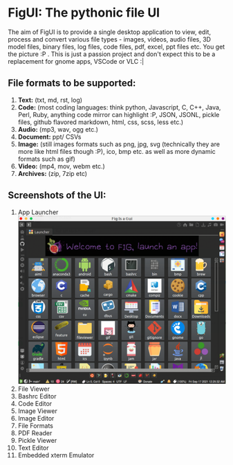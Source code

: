 # FigUI: The pythonic file UI

The aim of FigUI is to provide a single desktop application to view, edit, process and convert various file types - images, videos, audio files, 3D model files, binary files, log files, code files, pdf, excel, ppt files etc. You get the picture :P . This is just a passion project and don't expect this to be a replacement for gnome apps, VSCode or VLC :|

## File formats to be supported:

1) **Text:** (txt, md, rst, log)
2) **Code:** (most coding languages: think python, Javascript, C, C++, Java, Perl, Ruby, anything code mirror can highlight :P, JSON, JSONL, pickle files, github flavored markdown, html, css, scss, less etc.)
3) **Audio:** (mp3, wav, ogg etc.)
4) **Document:** ppt/ CSVs
5) **Image:** (still images formats such as png, jpg, svg (technically they are more like html files though :P), ico, bmp etc. as well as more dynamic formats such as gif)
6) **Video:** (mp4, mov, webm etc.)
7) **Archives:** (zip, 7zip etc)

## Screenshots of the UI:

1) App Launcher
![app launcher](screenshots/launcher.png?raw=true "App Launcher")
2) File Viewer
3) Bashrc Editor
4) Code Editor
5) Image Viewer
6) Image Editor
7) File Formats 
8) PDF Reader
9) Pickle Viewer
10) Text Editor
11) Embedded xterm Emulator

<!-- ## Package Structure
handler -> Modality -> ext -> [formatter, highlighter, linter, parser, processor, AI, editor, widgets] 
subSystem -> storage // storage management APIs (for files and databases)
subSystem -> system -> [camera, gpu, cpu, battery, display, time, logging]
utils 
subSystem -> Auth
subSystem -> Email
subSystem -> [Chat, VidCall]
subSystem -> Browser
subsystem -> PassMan
subsystem -> WinMan
subSystem -> Scrape
subSystem -> API
FigUI
```
.
├── basic.ics
├── datetime.pkl
├── example.feature
├── FigUI
│   ├── assets
│   │   ├── attributions.md
│   │   ├── fonts
│   │   │   ├── OMORI_GAME2.ttf
│   │   │   └── OMORI_GAME.ttf
│   │   ├── icons
│   │   │   ├── back.svg
│   │   │   ├── blockview.svg
│   │   │   ├── bookmark.svg
│   │   │   ├── bottombar
│   │   │   ├── browser
│   │   │   ├── case-sensitive.svg
│   │   │   ├── close.svg
│   │   │   ├── copy.svg
│   │   │   ├── cut.svg
│   │   │   ├── decrypt.svg
│   │   │   ├── delete.svg
│   │   │   ├── email.svg
│   │   │   ├── encrypt.svg
│   │   │   ├── file_share.svg
│   │   │   ├── forward.svg
│   │   │   ├── hide.svg
│   │   │   ├── launcher
│   │   │   ├── launcher.png
│   │   │   ├── listview.svg
│   │   │   ├── logo.png
│   │   │   ├── maximize.svg
│   │   │   ├── minimize.svg
│   │   │   ├── new_file.svg
│   │   │   ├── new_folder.svg
│   │   │   ├── open_in_terminal.svg
│   │   │   ├── open.svg
│   │   │   ├── paste.svg
│   │   │   ├── permissions.svg
│   │   │   ├── pizza.gif
│   │   │   ├── properties.svg
│   │   │   ├── redo.svg
│   │   │   ├── regex_search.svg
│   │   │   ├── rename.svg
│   │   │   ├── search.svg
│   │   │   ├── sidebar
│   │   │   ├── sort_ascending.svg
│   │   │   ├── sort_descending.svg
│   │   │   ├── stepback.svg
│   │   │   ├── sysbar
│   │   │   ├── undo.svg
│   │   │   ├── unhide.svg
│   │   │   ├── user_permissions.svg
│   │   │   ├── whole-word.svg
│   │   │   └── zip.svg
│   │   └── icons_license.pdf
│   ├── conf
│   │   └── theme.json
│   ├── handler
│   │   ├── Archives
│   │   │   ├── pkl.py
│   │   │   ├── pt.py
│   │   │   ├── __pycache__
│   │   │   └── zip.py
│   │   ├── Audio
│   │   │   ├── aiff
│   │   │   ├── mp3
│   │   │   ├── ogg
│   │   │   └── wav
│   │   ├── Code
│   │   │   ├── bashrc.py
│   │   │   ├── c
│   │   │   ├── cpp
│   │   │   ├── css
│   │   │   ├── html
│   │   │   ├── __init__.py
│   │   │   ├── java
│   │   │   ├── js
│   │   │   ├── LICENSE
│   │   │   ├── py
│   │   │   ├── __pycache__
│   │   │   ├── QtColorPicker
│   │   │   ├── scala
│   │   │   └── static
│   │   ├── Document
│   │   │   ├── csv
│   │   │   ├── doc
│   │   │   ├── pdf
│   │   │   ├── ppt
│   │   │   └── xls
│   │   ├── Image
│   │   │   ├── bmp
│   │   │   ├── convert.py
│   │   │   ├── gif
│   │   │   ├── ico
│   │   │   ├── __init__.py
│   │   │   ├── jpg
│   │   │   ├── png
│   │   │   ├── __pycache__
│   │   │   ├── static
│   │   │   ├── svg
│   │   │   └── tiff
│   │   ├── __init__.py
│   │   ├── __pycache__
│   │   │   └── __init__.cpython-37.pyc
│   │   ├── Text
│   │   │   ├── log
│   │   │   ├── md
│   │   │   ├── rst
│   │   │   └── txt
│   │   └── Video
│   │       ├── __init__.py
│   │       ├── mov
│   │       ├── mp4
│   │       ├── __pycache__
│   │       ├── static
│   │       └── webm
│   ├── __pycache__
│   │   └── utils.cpython-37.pyc
│   ├── subSystem
│   │   ├── Calendar
│   │   │   ├── __init__.py
│   │   │   └── static
│   │   ├── Chat
│   │   ├── Email
│   │   ├── News
│   │   ├── PassMan
│   │   ├── __pycache__
│   │   │   └── Shell.cpython-37.pyc
│   │   ├── Scrape
│   │   ├── Shell.py
│   │   ├── system
│   │   │   ├── brightness.py
│   │   │   └── __pycache__
│   │   └── Weather
│   ├── utils.py
│   └── widgets
│       ├── DELETE.py
│       ├── FileViewer.py
│       ├── Launcher.py
│       ├── __pycache__
│       │   ├── FileViewer.cpython-37.pyc
│       │   ├── Launcher.cpython-37.pyc
│       │   ├── Tab.cpython-37.pyc
│       │   ├── Tabs.cpython-37.pyc
│       │   ├── Theme.cpython-37.pyc
│       │   └── Window.cpython-37.pyc
│       ├── Tab.py
│       ├── Theme.py
│       ├── Toolbar.py
│       └── Window.py
├── FigUI.desktop
├── figui_wallpaper_1631225129.6073387.jpg
├── gay.sass
├── hello.ts
├── LICENSE
├── logo.png
├── logs
│   └── 10_Sep_2021_04_41_53.log
├── main.py
├── pickle.pkl
├── pom.xml
├── README.md
├── requirements.txt
└── TODO

74 directories, 90 files
``` -->